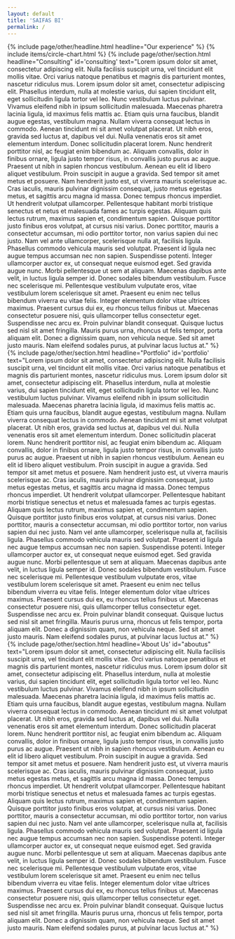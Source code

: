 ```yaml
---
layout: default
title: 'SAIFAS BI'
permalink: /
---
```

{% include page/other/headline.html headline="Our experience" %}
{% include items/circle-chart.html %}
{% include page/other/section.html 
  headline="Consulting" 
  id='consulting'
  text="Lorem ipsum dolor sit amet, consectetur adipiscing elit. Nulla facilisis suscipit urna, vel tincidunt elit mollis vitae. Orci varius natoque penatibus et magnis dis parturient montes, nascetur ridiculus mus. Lorem ipsum dolor sit amet, consectetur adipiscing elit. Phasellus interdum, nulla at molestie varius, dui sapien tincidunt elit, eget sollicitudin ligula tortor vel leo. Nunc vestibulum luctus pulvinar. Vivamus eleifend nibh in ipsum sollicitudin malesuada. Maecenas pharetra lacinia ligula, id maximus felis mattis ac. Etiam quis urna faucibus, blandit augue egestas, vestibulum magna. Nullam viverra consequat lectus in commodo. Aenean tincidunt mi sit amet volutpat placerat. Ut nibh eros, gravida sed luctus at, dapibus vel dui. Nulla venenatis eros sit amet elementum interdum. Donec sollicitudin placerat lorem. Nunc hendrerit porttitor nisl, ac feugiat enim bibendum ac. Aliquam convallis, dolor in finibus ornare, ligula justo tempor risus, in convallis justo purus ac augue. Praesent ut nibh in sapien rhoncus vestibulum. Aenean eu elit id libero aliquet vestibulum. Proin suscipit in augue a gravida. Sed tempor sit amet metus et posuere. Nam hendrerit justo est, ut viverra mauris scelerisque ac. Cras iaculis, mauris pulvinar dignissim consequat, justo metus egestas metus, et sagittis arcu magna id massa. Donec tempus rhoncus imperdiet. Ut hendrerit volutpat ullamcorper. Pellentesque habitant morbi tristique senectus et netus et malesuada fames ac turpis egestas. Aliquam quis lectus rutrum, maximus sapien et, condimentum sapien. Quisque porttitor justo finibus eros volutpat, at cursus nisi varius. Donec porttitor, mauris a consectetur accumsan, mi odio porttitor tortor, non varius sapien dui nec justo. Nam vel ante ullamcorper, scelerisque nulla at, facilisis ligula. Phasellus commodo vehicula mauris sed volutpat. Praesent id ligula nec augue tempus accumsan nec non sapien. Suspendisse potenti. Integer ullamcorper auctor ex, ut consequat neque euismod eget. Sed gravida augue nunc. Morbi pellentesque ut sem at aliquam. Maecenas dapibus ante velit, in luctus ligula semper id. Donec sodales bibendum vestibulum. Fusce nec scelerisque mi. Pellentesque vestibulum vulputate eros, vitae vestibulum lorem scelerisque sit amet. Praesent eu enim nec tellus bibendum viverra eu vitae felis. Integer elementum dolor vitae ultrices maximus. Praesent cursus dui ex, eu rhoncus tellus finibus ut. Maecenas consectetur posuere nisi, quis ullamcorper tellus consectetur eget. Suspendisse nec arcu ex. Proin pulvinar blandit consequat. Quisque luctus sed nisl sit amet fringilla. Mauris purus urna, rhoncus ut felis tempor, porta aliquam elit. Donec a dignissim quam, non vehicula neque. Sed sit amet justo mauris. Nam eleifend sodales purus, at pulvinar lacus luctus at." 
%}
{% include page/other/section.html 
  headline="Portfolio" 
  id='portfolio'
  text="Lorem ipsum dolor sit amet, consectetur adipiscing elit. Nulla facilisis suscipit urna, vel tincidunt elit mollis vitae. Orci varius natoque penatibus et magnis dis parturient montes, nascetur ridiculus mus. Lorem ipsum dolor sit amet, consectetur adipiscing elit. Phasellus interdum, nulla at molestie varius, dui sapien tincidunt elit, eget sollicitudin ligula tortor vel leo. Nunc vestibulum luctus pulvinar. Vivamus eleifend nibh in ipsum sollicitudin malesuada. Maecenas pharetra lacinia ligula, id maximus felis mattis ac. Etiam quis urna faucibus, blandit augue egestas, vestibulum magna. Nullam viverra consequat lectus in commodo. Aenean tincidunt mi sit amet volutpat placerat. Ut nibh eros, gravida sed luctus at, dapibus vel dui. Nulla venenatis eros sit amet elementum interdum. Donec sollicitudin placerat lorem. Nunc hendrerit porttitor nisl, ac feugiat enim bibendum ac. Aliquam convallis, dolor in finibus ornare, ligula justo tempor risus, in convallis justo purus ac augue. Praesent ut nibh in sapien rhoncus vestibulum. Aenean eu elit id libero aliquet vestibulum. Proin suscipit in augue a gravida. Sed tempor sit amet metus et posuere. Nam hendrerit justo est, ut viverra mauris scelerisque ac. Cras iaculis, mauris pulvinar dignissim consequat, justo metus egestas metus, et sagittis arcu magna id massa. Donec tempus rhoncus imperdiet. Ut hendrerit volutpat ullamcorper. Pellentesque habitant morbi tristique senectus et netus et malesuada fames ac turpis egestas. Aliquam quis lectus rutrum, maximus sapien et, condimentum sapien. Quisque porttitor justo finibus eros volutpat, at cursus nisi varius. Donec porttitor, mauris a consectetur accumsan, mi odio porttitor tortor, non varius sapien dui nec justo. Nam vel ante ullamcorper, scelerisque nulla at, facilisis ligula. Phasellus commodo vehicula mauris sed volutpat. Praesent id ligula nec augue tempus accumsan nec non sapien. Suspendisse potenti. Integer ullamcorper auctor ex, ut consequat neque euismod eget. Sed gravida augue nunc. Morbi pellentesque ut sem at aliquam. Maecenas dapibus ante velit, in luctus ligula semper id. Donec sodales bibendum vestibulum. Fusce nec scelerisque mi. Pellentesque vestibulum vulputate eros, vitae vestibulum lorem scelerisque sit amet. Praesent eu enim nec tellus bibendum viverra eu vitae felis. Integer elementum dolor vitae ultrices maximus. Praesent cursus dui ex, eu rhoncus tellus finibus ut. Maecenas consectetur posuere nisi, quis ullamcorper tellus consectetur eget. Suspendisse nec arcu ex. Proin pulvinar blandit consequat. Quisque luctus sed nisl sit amet fringilla. Mauris purus urna, rhoncus ut felis tempor, porta aliquam elit. Donec a dignissim quam, non vehicula neque. Sed sit amet justo mauris. Nam eleifend sodales purus, at pulvinar lacus luctus at." 
%}
{% include page/other/section.html 
  headline='About Us'
  id="aboutus" 
  text="Lorem ipsum dolor sit amet, consectetur adipiscing elit. Nulla facilisis suscipit urna, vel tincidunt elit mollis vitae. Orci varius natoque penatibus et magnis dis parturient montes, nascetur ridiculus mus. Lorem ipsum dolor sit amet, consectetur adipiscing elit. Phasellus interdum, nulla at molestie varius, dui sapien tincidunt elit, eget sollicitudin ligula tortor vel leo. Nunc vestibulum luctus pulvinar. Vivamus eleifend nibh in ipsum sollicitudin malesuada. Maecenas pharetra lacinia ligula, id maximus felis mattis ac. Etiam quis urna faucibus, blandit augue egestas, vestibulum magna. Nullam viverra consequat lectus in commodo. Aenean tincidunt mi sit amet volutpat placerat. Ut nibh eros, gravida sed luctus at, dapibus vel dui. Nulla venenatis eros sit amet elementum interdum. Donec sollicitudin placerat lorem. Nunc hendrerit porttitor nisl, ac feugiat enim bibendum ac. Aliquam convallis, dolor in finibus ornare, ligula justo tempor risus, in convallis justo purus ac augue. Praesent ut nibh in sapien rhoncus vestibulum. Aenean eu elit id libero aliquet vestibulum. Proin suscipit in augue a gravida. Sed tempor sit amet metus et posuere. Nam hendrerit justo est, ut viverra mauris scelerisque ac. Cras iaculis, mauris pulvinar dignissim consequat, justo metus egestas metus, et sagittis arcu magna id massa. Donec tempus rhoncus imperdiet. Ut hendrerit volutpat ullamcorper. Pellentesque habitant morbi tristique senectus et netus et malesuada fames ac turpis egestas. Aliquam quis lectus rutrum, maximus sapien et, condimentum sapien. Quisque porttitor justo finibus eros volutpat, at cursus nisi varius. Donec porttitor, mauris a consectetur accumsan, mi odio porttitor tortor, non varius sapien dui nec justo. Nam vel ante ullamcorper, scelerisque nulla at, facilisis ligula. Phasellus commodo vehicula mauris sed volutpat. Praesent id ligula nec augue tempus accumsan nec non sapien. Suspendisse potenti. Integer ullamcorper auctor ex, ut consequat neque euismod eget. Sed gravida augue nunc. Morbi pellentesque ut sem at aliquam. Maecenas dapibus ante velit, in luctus ligula semper id. Donec sodales bibendum vestibulum. Fusce nec scelerisque mi. Pellentesque vestibulum vulputate eros, vitae vestibulum lorem scelerisque sit amet. Praesent eu enim nec tellus bibendum viverra eu vitae felis. Integer elementum dolor vitae ultrices maximus. Praesent cursus dui ex, eu rhoncus tellus finibus ut. Maecenas consectetur posuere nisi, quis ullamcorper tellus consectetur eget. Suspendisse nec arcu ex. Proin pulvinar blandit consequat. Quisque luctus sed nisl sit amet fringilla. Mauris purus urna, rhoncus ut felis tempor, porta aliquam elit. Donec a dignissim quam, non vehicula neque. Sed sit amet justo mauris. Nam eleifend sodales purus, at pulvinar lacus luctus at." 
%}